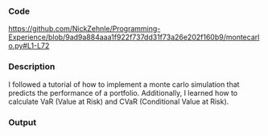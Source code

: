 ### Code 
https://github.com/NickZehnle/Programming-Experience/blob/9ad9a884aaa1f922f737dd31f73a26e202f160b9/montecarlo.py#L1-L72

### Description
I followed a tutorial of how to implement a monte carlo simulation that predicts the performance of a portfolio. Additionally, I learned how to calculate VaR (Value at Risk) and CVaR (Conditional Value at Risk).

### Output
